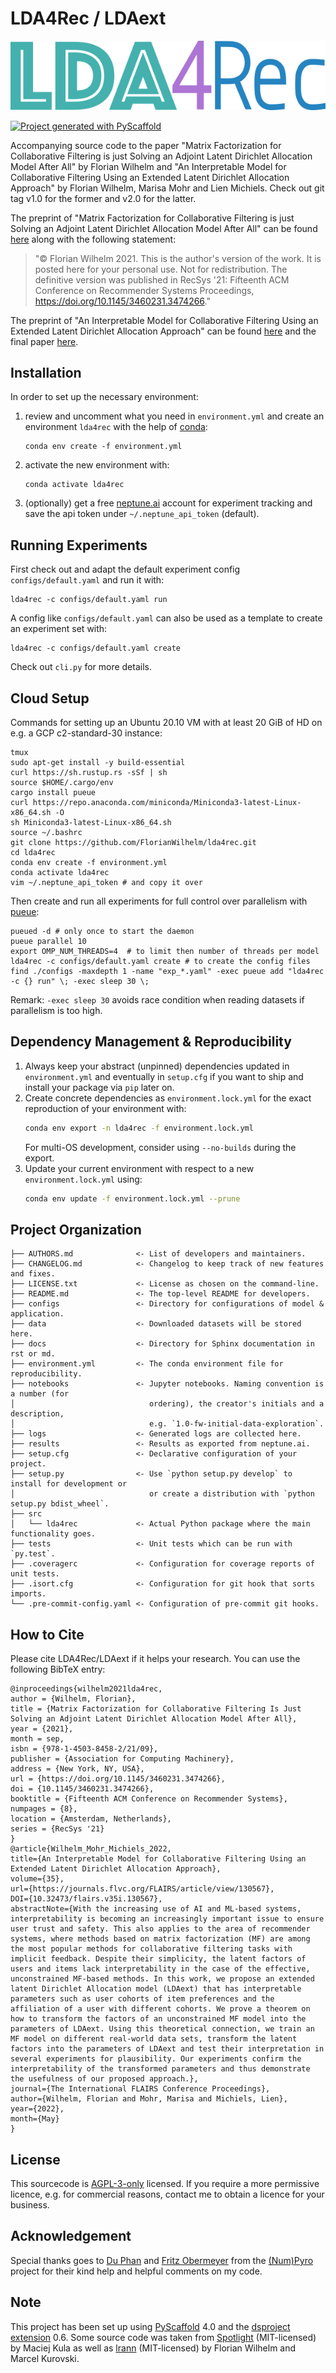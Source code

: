 # LDA4Rec / LDAext

![LDA4Rec](docs/gfx/lda4rec_601x132.png?raw=true)

[![Project generated with PyScaffold](https://img.shields.io/badge/-PyScaffold-005CA0?logo=pyscaffold)](https://pyscaffold.org/)

Accompanying source code to the paper "Matrix Factorization for Collaborative Filtering is just Solving an
Adjoint Latent Dirichlet Allocation Model After All" by Florian Wilhelm and "An Interpretable Model for Collaborative Filtering Using
an Extended Latent Dirichlet Allocation Approach" by Florian Wilhelm, Marisa Mohr and Lien Michiels. Check out
git tag v1.0 for the former and v2.0 for the latter.

The preprint of "Matrix Factorization for Collaborative Filtering is just Solving an Adjoint Latent Dirichlet Allocation Model After All"
can be found [here](docs/lda4rec_fwilhelm_prepint.pdf) along with the following statement:

> "© Florian Wilhelm 2021. This is the author's version of the work. It is posted here for
your personal use. Not for redistribution. The definitive version was published
in RecSys '21: Fifteenth ACM Conference on Recommender Systems Proceedings, https://doi.org/10.1145/3460231.3474266."

The preprint of "An Interpretable Model for Collaborative Filtering Using an Extended Latent Dirichlet Allocation Approach"
can be found [here](docs/ldaext_fwilhelm_preprint.pdf) and the final paper [here](https://journals.flvc.org/FLAIRS/article/view/130567).

## Installation

In order to set up the necessary environment:

1. review and uncomment what you need in `environment.yml` and create an environment `lda4rec` with the help of [conda]:
   ```
   conda env create -f environment.yml
   ```
2. activate the new environment with:
   ```
   conda activate lda4rec
   ```
3. (optionally) get a free [neptune.ai] account for experiment tracking and save the api token
   under `~/.neptune_api_token` (default).

## Running Experiments

First check out and adapt the default experiment config `configs/default.yaml` and run it with:
```
lda4rec -c configs/default.yaml run
```
A config like `configs/default.yaml` can also be used as a template to create an experiment set with:
```
lda4rec -c configs/default.yaml create
```
Check out `cli.py` for more details.


## Cloud Setup

Commands for setting up an Ubuntu 20.10 VM with at least 20 GiB of HD on e.g. a GCP c2-standard-30 instance:
```
tmux
sudo apt-get install -y build-essential
curl https://sh.rustup.rs -sSf | sh
source $HOME/.cargo/env
cargo install pueue
curl https://repo.anaconda.com/miniconda/Miniconda3-latest-Linux-x86_64.sh -O
sh Miniconda3-latest-Linux-x86_64.sh
source ~/.bashrc
git clone https://github.com/FlorianWilhelm/lda4rec.git
cd lda4rec
conda env create -f environment.yml
conda activate lda4rec
vim ~/.neptune_api_token # and copy it over
```
Then create and run all experiments for full control over parallelism with [pueue]:
```
pueued -d # only once to start the daemon
pueue parallel 10
export OMP_NUM_THREADS=4  # to limit then number of threads per model
lda4rec -c configs/default.yaml create # to create the config files
find ./configs -maxdepth 1 -name "exp_*.yaml" -exec pueue add "lda4rec -c {} run" \; -exec sleep 30 \;
```
Remark: `-exec sleep 30` avoids race condition when reading datasets if parallelism is too high.


## Dependency Management & Reproducibility

1. Always keep your abstract (unpinned) dependencies updated in `environment.yml` and eventually
   in `setup.cfg` if you want to ship and install your package via `pip` later on.
2. Create concrete dependencies as `environment.lock.yml` for the exact reproduction of your
   environment with:
   ```bash
   conda env export -n lda4rec -f environment.lock.yml
   ```
   For multi-OS development, consider using `--no-builds` during the export.
3. Update your current environment with respect to a new `environment.lock.yml` using:
   ```bash
   conda env update -f environment.lock.yml --prune
   ```
## Project Organization

```
├── AUTHORS.md              <- List of developers and maintainers.
├── CHANGELOG.md            <- Changelog to keep track of new features and fixes.
├── LICENSE.txt             <- License as chosen on the command-line.
├── README.md               <- The top-level README for developers.
├── configs                 <- Directory for configurations of model & application.
├── data                    <- Downloaded datasets will be stored here.
├── docs                    <- Directory for Sphinx documentation in rst or md.
├── environment.yml         <- The conda environment file for reproducibility.
├── notebooks               <- Jupyter notebooks. Naming convention is a number (for
│                              ordering), the creator's initials and a description,
│                              e.g. `1.0-fw-initial-data-exploration`.
├── logs                    <- Generated logs are collected here.
├── results                 <- Results as exported from neptune.ai.
├── setup.cfg               <- Declarative configuration of your project.
├── setup.py                <- Use `python setup.py develop` to install for development or
│                              or create a distribution with `python setup.py bdist_wheel`.
├── src
│   └── lda4rec             <- Actual Python package where the main functionality goes.
├── tests                   <- Unit tests which can be run with `py.test`.
├── .coveragerc             <- Configuration for coverage reports of unit tests.
├── .isort.cfg              <- Configuration for git hook that sorts imports.
└── .pre-commit-config.yaml <- Configuration of pre-commit git hooks.
```

## How to Cite

Please cite LDA4Rec/LDAext if it helps your research. You can use the following BibTeX entry:

```
@inproceedings{wilhelm2021lda4rec,
author = {Wilhelm, Florian},
title = {Matrix Factorization for Collaborative Filtering Is Just Solving an Adjoint Latent Dirichlet Allocation Model After All},
year = {2021},
month = sep,
isbn = {978-1-4503-8458-2/21/09},
publisher = {Association for Computing Machinery},
address = {New York, NY, USA},
url = {https://doi.org/10.1145/3460231.3474266},
doi = {10.1145/3460231.3474266},
booktitle = {Fifteenth ACM Conference on Recommender Systems},
numpages = {8},
location = {Amsterdam, Netherlands},
series = {RecSys '21}
}
@article{Wilhelm_Mohr_Michiels_2022, 
title={An Interpretable Model for Collaborative Filtering Using an Extended Latent Dirichlet Allocation Approach}, 
volume={35}, 
url={https://journals.flvc.org/FLAIRS/article/view/130567}, 
DOI={10.32473/flairs.v35i.130567}, 
abstractNote={With the increasing use of AI and ML-based systems, interpretability is becoming an increasingly important issue to ensure user trust and safety. This also applies to the area of recommender systems, where methods based on matrix factorization (MF) are among the most popular methods for collaborative filtering tasks with implicit feedback. Despite their simplicity, the latent factors of users and items lack interpretability in the case of the effective, unconstrained MF-based methods. In this work, we propose an extended latent Dirichlet Allocation model (LDAext) that has interpretable parameters such as user cohorts of item preferences and the affiliation of a user with different cohorts. We prove a theorem on how to transform the factors of an unconstrained MF model into the parameters of LDAext. Using this theoretical connection, we train an MF model on different real-world data sets, transform the latent factors into the parameters of LDAext and test their interpretation in several experiments for plausibility. Our experiments confirm the interpretability of the transformed parameters and thus demonstrate the usefulness of our proposed approach.}, 
journal={The International FLAIRS Conference Proceedings}, 
author={Wilhelm, Florian and Mohr, Marisa and Michiels, Lien}, 
year={2022}, 
month={May} 
}
```

## License

This sourcecode is [AGPL-3-only](LICENSE.txt) licensed. If you require a more permissive licence, e.g. for
commercial reasons, contact me to obtain a licence for your business.

<!-- pyscaffold-notes -->

## Acknowledgement

Special thanks goes to [Du Phan](https://github.com/fehiepsi) and [Fritz Obermeyer](https://github.com/fritzo) from the [(Num)Pyro](https://github.com/pyro-ppl) project for their kind help and helpful comments on my code.

## Note

This project has been set up using [PyScaffold] 4.0 and the [dsproject extension] 0.6.
Some source code was taken from [Spotlight] (MIT-licensed) by Maciej Kula as well as [lrann] (MIT-licensed) by
Florian Wilhelm and Marcel Kurovski.

[PyScaffold]: https://pyscaffold.org/
[conda]: https://docs.conda.io/
[pre-commit]: https://pre-commit.com/
[Jupyter]: https://jupyter.org/
[nbstripout]: https://github.com/kynan/nbstripout
[Google style]: http://google.github.io/styleguide/pyguide.html#38-comments-and-docstrings
[dsproject extension]: https://github.com/pyscaffold/pyscaffoldext-dsproject
[pueue]: https://github.com/Nukesor/pueue
[neptune.ai]: https://neptune.ai/
[Spotlight]: https://github.com/maciejkula/spotlight
[lrann]: https://github.com/FlorianWilhelm/lrann
